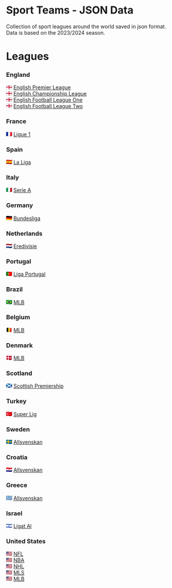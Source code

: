 Sport Teams - JSON Data
========================

Collection of sport leagues around the world saved in json format. <br>
Data is based on the 2023/2024 season.

# Leagues

### England
![Preview](./images/en.png) [English Premier League](England_PremierLeague.json) <br>
![Preview](./images/en.png) [English Championship League](England_Championship.json) <br>
![Preview](./images/en.png) [English Football League One](England_LeagueOne.json) <br>
![Preview](./images/en.png) [English Football League Two](England_LeagueTwo.json) <br>

### France
![Preview](./images/fr.png) [Ligue 1](France_Ligue1.json)

### Spain
![Preview](./images/es.png) [La Liga](Spain_LaLiga.json)

### Italy
![Preview](./images/it.png) [Serie A](Italy_SerieA.json)

### Germany
![Preview](./images/de.png) [Bundesliga](Germany_Bundesliga.json)

### Netherlands
![Preview](./images/nl.png) [Eredivisie](Netherlands_Eredivisie.json)

### Portugal
![Preview](./images/pt.png) [Liga Portugal](Portugal_LigaPortugal.json)

### Brazil
![Preview](./images/br.png) [MLB](Brazil_BrazilianSerieA.json)

### Belgium
![Preview](./images/be.png) [MLB](Belgium_BelgianProLeague.json)

### Denmark
![Preview](./images/dk.png) [MLB](Denmark_DanishSuperliga.json)

### Scotland
![Preview](./images/gb-sct.png) [Scottish Premiership](Scotland_ScottishPremiership.json)

### Turkey
![Preview](./images/tr.png) [Super Lig](Turkey_SuperLig.json)

### Sweden
![Preview](./images/se.png) [Allsvenskan](Sweden_Allsvenskan.json)

### Croatia
![Preview](./images/hr.png) [Allsvenskan](Croatia_CroatianFootballLeague.json)

### Greece
![Preview](./images/gr.png) [Allsvenskan](Greece_GreekSuperLeague.json)

### Israel
![Preview](./images/il.png) [Ligat Al](Israel_LigatAl.json)

### United States
![Preview](./images/us.png) [NFL](USA_NFL.json) <br>
![Preview](./images/us.png) [NBA](USA_NBA.json) <br>
![Preview](./images/us.png) [NHL](USA_NHL.json) <br>
![Preview](./images/us.png) [MLS](USA_MLS.json) <br>
![Preview](./images/us.png) [MLB](USA_MLB.json) <br>



